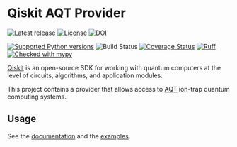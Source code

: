 # Qiskit AQT Provider

[![Latest release](https://img.shields.io/pypi/v/qiskit-aqt-provider.svg)](https://pypi.python.org/pypi/qiskit-aqt-provider)
[![License](https://img.shields.io/pypi/l/qiskit-aqt-provider.svg)](https://pypi.python.org/pypi/qiskit-aqt-provider)
[![DOI](https://zenodo.org/badge/DOI/10.5281/zenodo.10069281.svg)](https://doi.org/10.5281/zenodo.10069281)

[![Supported Python versions](https://img.shields.io/pypi/pyversions/qiskit-aqt-provider.svg)](https://pypi.python.org/pypi/qiskit-aqt-provider)
![Build Status](https://github.com/qiskit-community/qiskit-aqt-provider/actions/workflows/tests.yml/badge.svg?branch=master)
[![Coverage Status](https://coveralls.io/repos/github/qiskit-community/qiskit-aqt-provider/badge.svg?branch=master)](https://coveralls.io/github/qiskit-community/qiskit-aqt-provider?branch=master)
[![Ruff](https://img.shields.io/endpoint?url=https://raw.githubusercontent.com/charliermarsh/ruff/main/assets/badge/v1.json)](https://github.com/charliermarsh/ruff)
[![Checked with mypy](https://www.mypy-lang.org/static/mypy_badge.svg)](https://mypy-lang.org/)

[Qiskit](https://www.ibm.com/quantum/qiskit) is an open-source SDK for working with quantum computers at the level of circuits, algorithms, and application modules.

This project contains a provider that allows access to [AQT](https://www.aqt.eu/) ion-trap quantum computing
systems.

## Usage

See the [documentation](https://qiskit-community.github.io/qiskit-aqt-provider/) and the [examples](https://github.com/qiskit-community/qiskit-aqt-provider/tree/master/examples).
